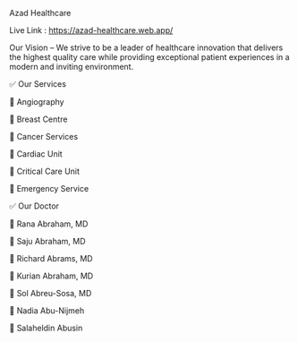 Azad Healthcare

Live Link :  https://azad-healthcare.web.app/

Our Vision – We strive to be a leader of healthcare innovation that delivers the highest quality care while providing exceptional patient experiences in a modern and inviting environment.

 ✅ Our Services

🔸️ Angiography

🔸️ Breast Centre

🔸️ Cancer Services

🔸️ Cardiac Unit

🔸️ Critical Care Unit

🔸️ Emergency Service

 ✅  Our Doctor   

🔸️ Rana Abraham, MD

🔸️ Saju Abraham, MD

🔸️ Richard Abrams, MD

🔸️ Kurian Abraham, MD

🔸️ Sol Abreu-Sosa, MD

🔸️ Nadia Abu-Nijmeh

🔸️ Salaheldin Abusin
